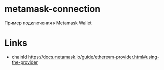 # metamask-connection
Пример подключения к Metamask Wallet

# Links
- chainId https://docs.metamask.io/guide/ethereum-provider.html#using-the-provider
